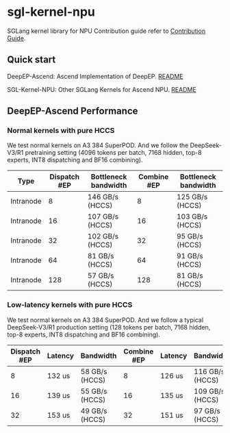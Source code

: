# sgl-kernel-npu

SGLang kernel library for NPU
Contribution guide refer to [Contribution Guide](docs/developer_guide/contribution_guide.md).

## Quick start

DeepEP-Ascend: Ascend Implementation of DeepEP. [README](https://github.com/sgl-project/sgl-kernel-npu/blob/main/python/deep_ep/README.md)

SGL-Kernel-NPU: Other SGLang Kernels for Ascend NPU. [README](https://github.com/sgl-project/sgl-kernel-npu/blob/main/python/sgl_kernel_npu/README.md)

## DeepEP-Ascend Performance

### Normal kernels with pure HCCS

We test normal kernels on A3 384 SuperPOD. And we follow the DeepSeek-V3/R1 pretraining setting (4096 tokens per batch, 7168 hidden, top-8 experts, INT8 dispatching and BF16 combining).

| Type      | Dispatch #EP | Bottleneck bandwidth | Combine #EP | Bottleneck bandwidth |
| --------- | ------------ | -------------------- | ----------- | -------------------- |
| Intranode | 8            | 146 GB/s (HCCS)      | 8           | 125 GB/s (HCCS)      |
| Intranode | 16           | 107 GB/s (HCCS)      | 16          | 103 GB/s (HCCS)      |
| Intranode | 32           | 102 GB/s (HCCS)      | 32          | 95 GB/s (HCCS)       |
| Intranode | 64           | 81 GB/s (HCCS)       | 64          | 91 GB/s (HCCS)       |
| Intranode | 128          | 57 GB/s (HCCS)       | 128         | 81 GB/s (HCCS)       |

### Low-latency kernels with pure HCCS

We test normal kernels on A3 384 SuperPOD. And we follow a typical DeepSeek-V3/R1 production setting (128 tokens per batch, 7168 hidden, top-8 experts, INT8 dispatching and BF16 combining).

| Dispatch #EP | Latency | Bandwidth      | Combine #EP | Latency | Bandwidth       |
| ------------ | ------- | -------------- | ----------- | ------- | --------------- |
| 8            | 132 us  | 58 GB/s (HCCS) | 8           | 126 us  | 116 GB/s (HCCS) |
| 16           | 139 us  | 55 GB/s (HCCS) | 16          | 135 us  | 109 GB/s (HCCS) |
| 32           | 153 us  | 49 GB/s (HCCS) | 32          | 151 us  | 97 GB/s (HCCS)  |
